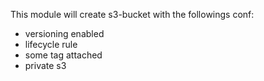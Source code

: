 This module will create s3-bucket with the followings conf:

* versioning enabled 
* lifecycle rule
* some tag attached
* private s3